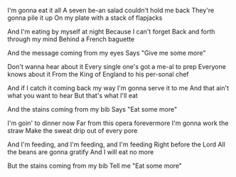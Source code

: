 I'm gonna eat it all
A seven be-an salad couldn't hold me back
They're gonna pile it up
On my plate with a stack of flapjacks

And I'm eating by myself at night
Because I can't forget
Back and forth through my mind
Behind a French baguette

And the message coming from my eyes
Says "Give me some more"

Don't wanna hear about it
Every single one's got a me-al to prep
Everyone knows about it
From the King of England to his per-sonal chef

And if I catch it coming back my way
I'm gonna serve it to me
And that ain't what you want to hear
But that's what I'll eat

And the stains coming from my bib
Says "Eat some more"

I'm goin' to dinner now
Far from this opera forevermore
I'm gonna work the straw
Make the sweat drip out of every pore

And I'm feeding, and I'm feeding, and I'm feeding
Right before the Lord
All the beans are gonna gratify
And I will eat no more

But the stains coming from my bib
Tell me "Eat some more"